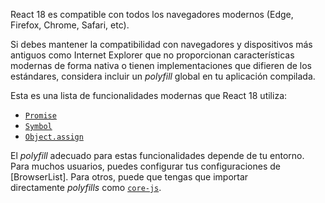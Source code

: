 React 18 es compatible con todos los navegadores modernos (Edge, Firefox, Chrome, Safari, etc).

Si debes mantener la compatibilidad con navegadores y dispositivos más antiguos como Internet Explorer que no proporcionan características modernas de forma nativa o tienen implementaciones que difieren de los estándares, considera incluir un _polyfill_ global en tu aplicación compilada.

Esta es una lista de funcionalidades modernas que React 18 utiliza:

-   [`Promise`](https://developer.mozilla.org/en-US/docs/Web/JavaScript/Reference/Global_Objects/Promise)
-   [`Symbol`](https://developer.mozilla.org/en-US/docs/Web/JavaScript/Reference/Global_Objects/Symbol)
-   [`Object.assign`](https://developer.mozilla.org/en-US/docs/Web/JavaScript/Reference/Global_Objects/Object/assign)

El _polyfill_ adecuado para estas funcionalidades depende de tu entorno. Para muchos usuarios, puedes configurar tus configuraciones de [BrowserList]. Para otros, puede que tengas que importar directamente _polyfills_ como [`core-js`](https://github.com/zloirock/core-js).